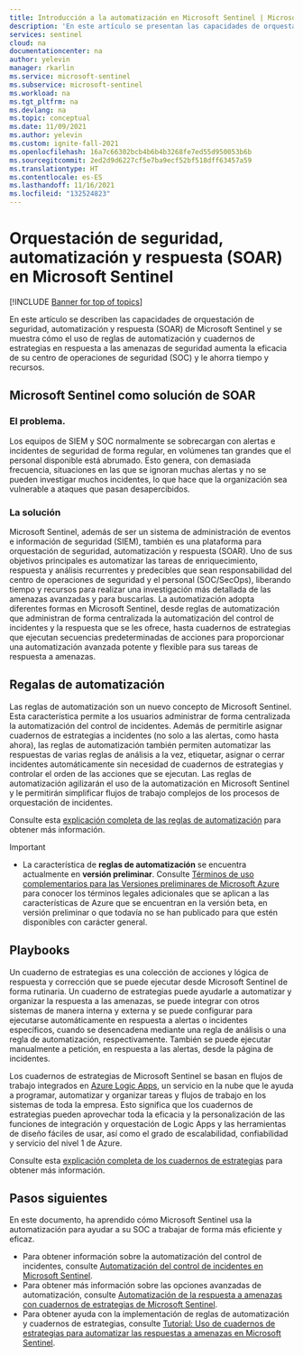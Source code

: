 ```yaml
---
title: Introducción a la automatización en Microsoft Sentinel | Microsoft Docs
description: 'En este artículo se presentan las capacidades de orquestación de seguridad, automatización y respuesta (SOAR) de Microsoft Sentinel y se describen sus componentes de SOAR: reglas de automatización y cuadernos de estrategias.'
services: sentinel
cloud: na
documentationcenter: na
author: yelevin
manager: rkarlin
ms.service: microsoft-sentinel
ms.subservice: microsoft-sentinel
ms.workload: na
ms.tgt_pltfrm: na
ms.devlang: na
ms.topic: conceptual
ms.date: 11/09/2021
ms.author: yelevin
ms.custom: ignite-fall-2021
ms.openlocfilehash: 16a7c66302bcb4b6b4b3268fe7ed55d950053b6b
ms.sourcegitcommit: 2ed2d9d6227cf5e7ba9ecf52bf518dff63457a59
ms.translationtype: HT
ms.contentlocale: es-ES
ms.lasthandoff: 11/16/2021
ms.locfileid: "132524823"
---
```

# <a name="security-orchestration-automation-and-response-soar-in-microsoft-sentinel"></a>Orquestación de seguridad, automatización y respuesta (SOAR) en Microsoft Sentinel

[!INCLUDE [Banner for top of topics](./includes/banner.md)]

En este artículo se describen las capacidades de orquestación de seguridad, automatización y respuesta (SOAR) de Microsoft Sentinel y se muestra cómo el uso de reglas de automatización y cuadernos de estrategias en respuesta a las amenazas de seguridad aumenta la eficacia de su centro de operaciones de seguridad (SOC) y le ahorra tiempo y recursos.

## <a name="microsoft-sentinel-as-a-soar-solution"></a>Microsoft Sentinel como solución de SOAR

### <a name="the-problem"></a>El problema.

Los equipos de SIEM y SOC normalmente se sobrecargan con alertas e incidentes de seguridad de forma regular, en volúmenes tan grandes que el personal disponible está abrumado. Esto genera, con demasiada frecuencia, situaciones en las que se ignoran muchas alertas y no se pueden investigar muchos incidentes, lo que hace que la organización sea vulnerable a ataques que pasan desapercibidos.

### <a name="the-solution"></a>La solución

Microsoft Sentinel, además de ser un sistema de administración de eventos e información de seguridad (SIEM), también es una plataforma para orquestación de seguridad, automatización y respuesta (SOAR). Uno de sus objetivos principales es automatizar las tareas de enriquecimiento, respuesta y análisis recurrentes y predecibles que sean responsabilidad del centro de operaciones de seguridad y el personal (SOC/SecOps), liberando tiempo y recursos para realizar una investigación más detallada de las amenazas avanzadas y para buscarlas. La automatización adopta diferentes formas en Microsoft Sentinel, desde reglas de automatización que administran de forma centralizada la automatización del control de incidentes y la respuesta que se les ofrece, hasta cuadernos de estrategias que ejecutan secuencias predeterminadas de acciones para proporcionar una automatización avanzada potente y flexible para sus tareas de respuesta a amenazas.

## <a name="automation-rules"></a>Regalas de automatización

Las reglas de automatización son un nuevo concepto de Microsoft Sentinel. Esta característica permite a los usuarios administrar de forma centralizada la automatización del control de incidentes. Además de permitirle asignar cuadernos de estrategias a incidentes (no solo a las alertas, como hasta ahora), las reglas de automatización también permiten automatizar las respuestas de varias reglas de análisis a la vez, etiquetar, asignar o cerrar incidentes automáticamente sin necesidad de cuadernos de estrategias y controlar el orden de las acciones que se ejecutan. Las reglas de automatización agilizarán el uso de la automatización en Microsoft Sentinel y le permitirán simplificar flujos de trabajo complejos de los procesos de orquestación de incidentes.

Consulte esta [explicación completa de las reglas de automatización](automate-incident-handling-with-automation-rules.md) para obtener más información.

> [!IMPORTANT]
>
> - La característica de **reglas de automatización** se encuentra actualmente en **versión preliminar**. Consulte [Términos de uso complementarios para las Versiones preliminares de Microsoft Azure](https://azure.microsoft.com/support/legal/preview-supplemental-terms/) para conocer los términos legales adicionales que se aplican a las características de Azure que se encuentran en la versión beta, en versión preliminar o que todavía no se han publicado para que estén disponibles con carácter general.

## <a name="playbooks"></a>Playbooks

Un cuaderno de estrategias es una colección de acciones y lógica de respuesta y corrección que se puede ejecutar desde Microsoft Sentinel de forma rutinaria. Un cuaderno de estrategias puede ayudarle a automatizar y organizar la respuesta a las amenazas, se puede integrar con otros sistemas de manera interna y externa y se puede configurar para ejecutarse automáticamente en respuesta a alertas o incidentes específicos, cuando se desencadena mediante una regla de análisis o una regla de automatización, respectivamente. También se puede ejecutar manualmente a petición, en respuesta a las alertas, desde la página de incidentes.

Los cuadernos de estrategias de Microsoft Sentinel se basan en flujos de trabajo integrados en [Azure Logic Apps](../logic-apps/logic-apps-overview.md), un servicio en la nube que le ayuda a programar, automatizar y organizar tareas y flujos de trabajo en los sistemas de toda la empresa. Esto significa que los cuadernos de estrategias pueden aprovechar toda la eficacia y la personalización de las funciones de integración y orquestación de Logic Apps y las herramientas de diseño fáciles de usar, así como el grado de escalabilidad, confiabilidad y servicio del nivel 1 de Azure.

Consulte esta [explicación completa de los cuadernos de estrategias](automate-responses-with-playbooks.md) para obtener más información.

## <a name="next-steps"></a>Pasos siguientes

En este documento, ha aprendido cómo Microsoft Sentinel usa la automatización para ayudar a su SOC a trabajar de forma más eficiente y eficaz.

- Para obtener información sobre la automatización del control de incidentes, consulte [Automatización del control de incidentes en Microsoft Sentinel](automate-incident-handling-with-automation-rules.md).
- Para obtener más información sobre las opciones avanzadas de automatización, consulte [Automatización de la respuesta a amenazas con cuadernos de estrategias de Microsoft Sentinel](automate-responses-with-playbooks.md).
- Para obtener ayuda con la implementación de reglas de automatización y cuadernos de estrategias, consulte [Tutorial: Uso de cuadernos de estrategias para automatizar las respuestas a amenazas en Microsoft Sentinel](tutorial-respond-threats-playbook.md).
